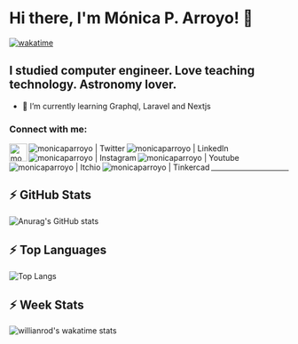 # Hi there, I'm Mónica P. Arroyo! 👋 
[![wakatime](https://wakatime.com/badge/user/2d39a48a-df06-4d84-ab4f-cc8597a372d2.svg?style=for-the-badge)](https://wakatime.com/@2d39a48a-df06-4d84-ab4f-cc8597a372d2)

## I studied computer engineer. Love teaching technology. Astronomy lover.

- 🌱 I’m currently learning Graphql, Laravel and Nextjs

### Connect with me:

[<img align="left" alt="monicaparroyo | Webpage" width="32px" src="https://cdn-icons-png.flaticon.com/512/408/408168.png" />][website]
[<img align="left" alt="monicaparroyo | Twitter" src="https://monicaparroyo.github.io/images/Twitter.png" />][twitter]
[<img align="left" alt="monicaparroyo | LinkedIn" src="https://monicaparroyo.github.io/images/Linkedin.png" />][linkedin]
[<img align="left" alt="monicaparroyo | Instagram" src="https://monicaparroyo.github.io/images/Instagram.png" />][instagram]
[<img align="left" alt="monicaparroyo | Youtube" src="https://monicaparroyo.github.io/images/Youtube.png" />][Youtube]
[<img align="left" alt="monicaparroyo | Itchio" src="https://monicaparroyo.github.io/images/Itch.png" />][itchio]
[<img align="left" alt="monicaparroyo | Tinkercad" src="https://monicaparroyo.github.io/images/Tinkercad.png" />][tinkercad]

<br />
<br />

---

## :zap: GitHub Stats

![Anurag's GitHub stats](https://github-readme-stats.vercel.app/api?username=monicaparroyo&include_all_commits=true&count_private=true&show_icons=true&hide=issues&theme=tokyonight)

## :zap: Top Languages

![Top Langs](https://github-readme-stats.vercel.app/api/top-langs/?username=monicaparroyo&hide=css,scss&layout=compact&theme=tokyonight)

## :zap: Week Stats

![willianrod's wakatime stats](https://github-readme-stats.vercel.app/api/wakatime?username=monicaparroyo)

[website]: https://monicaparroyo.github.io/
[twitter]: https://twitter.com/MonicaPArroyo
[youtube]: https://www.youtube.com/@monicaparroyo
[instagram]: https://www.instagram.com/monicaparroyo/
[linkedin]: https://www.linkedin.com/in/monicaparroyo/
[itchio]: https://monicaparroyo.itch.io/
[tinkercad]: https://www.tinkercad.com/users/97kCQIzEEaU?category=circuits
